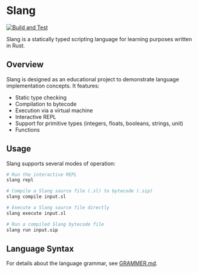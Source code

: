 # Slang

[![Build and Test](https://github.com/FrederikTobner/slang/actions/workflows/build_and_test.yaml/badge.svg)](https://github.com/FrederikTobner/slang/actions/workflows/build_and_test.yaml)

Slang is a statically typed scripting language for learning purposes written in Rust.

## Overview

Slang is designed as an educational project to demonstrate language implementation concepts. It features:

- Static type checking
- Compilation to bytecode
- Execution via a virtual machine
- Interactive REPL
- Support for primitive types (integers, floats, booleans, strings, unit)
- Functions

## Usage

Slang supports several modes of operation:

```bash
# Run the interactive REPL
slang repl

# Compile a Slang source file (.sl) to bytecode (.sip)
slang compile input.sl

# Execute a Slang source file directly
slang execute input.sl

# Run a compiled Slang bytecode file
slang run input.sip
```

## Language Syntax

For details about the language grammar, see [GRAMMER.md](GRAMMER.md).
